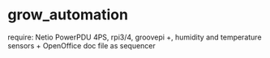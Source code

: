 # grow_automation
require: Netio PowerPDU 4PS, rpi3/4, groovepi +, humidity and temperature sensors + OpenOffice doc file as sequencer
